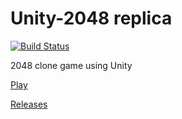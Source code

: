 # Unity-2048 replica 

[![Build Status](https://travis-ci.org/humbertodias/unity-2048.svg?branch=master)](
https://travis-ci.org/humbertodias/unity-2048)

2048 clone game using Unity

[Play](http://humbertodias.github.io/unity-2048)

[Releases](http://humbertodias.github.io/unity-2048/releases)